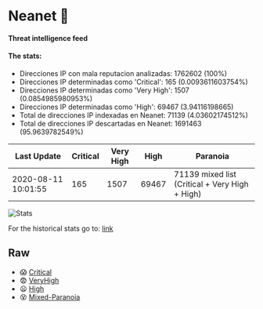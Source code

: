 # Neanet :hocho:
#### Threat intelligence feed
#### The stats:

- Direcciones IP con mala reputacion analizadas: 1762602 (100%)
- Direcciones IP determinadas como 'Critical':  165 (0.0093611603754%)
- Direcciones IP determinadas como 'Very High':  1507 (0.0854985980953%)
- Direcciones IP determinadas como 'High':  69467 (3.94116198665)
- Total de direcciones IP indexadas en Neanet:  71139 (4.03602174512%)
- Total de direcciones IP descartadas en Neanet:  1691463 (95.9639782549%)

| Last Update | Critical | Very High | High | Paranoia |
| --- | --- | --- | --- | --- |
| 2020-08-11 10:01:55 | 165 | 1507 | 69467 | 71139 mixed list (Critical + Very High + High)|

![Stats](https://docs.google.com/spreadsheets/d/e/2PACX-1vSnaNMIXVabIpDJjufMlzH7poXnshF3mgd8Is1g9ytUEzVsP5my4Trn8f-xkoLLQ38xpL3HtmUexLo6/pubchart?oid=501124687&format=image)

For the historical stats go to: [link](/stats.csv)
## Raw
- :scream: [Critical](https://raw.githubusercontent.com/JavaGarcia/Neanet/master/blacklists/neanet_critical.txt)
- :fearful: [VeryHigh](https://raw.githubusercontent.com/JavaGarcia/Neanet/master/blacklists/neanet_veryHigh.txtt)
- :frowning: [High](https://raw.githubusercontent.com/JavaGarcia/Neanet/master/blacklists/neanet_high.txt)
- :dizzy_face: [Mixed-Paranoia](https://raw.githubusercontent.com/JavaGarcia/Neanet/master/blacklists/neanet_all.txt)



































































































